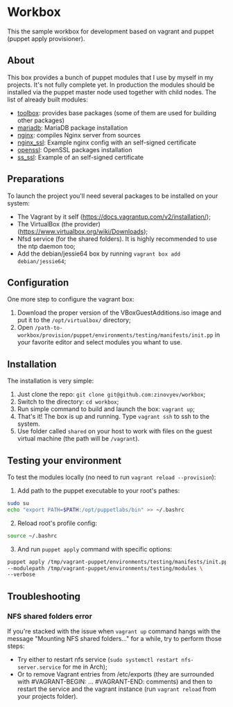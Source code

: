 # Workbox
This the sample workbox for development based on vagrant and puppet (puppet apply provisioner).

## About
This box provides a bunch of puppet modules that I use by myself in my projects. It's not fully complete yet.
In production the modules should be installed via the puppet master node used together with child nodes.
The list of already built modules:
* [toolbox](https://github.com/zinovyev/workbox/tree/master/provision/puppet/environments/testing/modules/toolbox): provides base packages (some of them are used for building other packages)
* [mariadb](https://github.com/zinovyev/workbox/tree/master/provision/puppet/environments/testing/modules/mariadb): MariaDB package installation
* [nginx](https://github.com/zinovyev/workbox/tree/master/provision/puppet/environments/testing/modules/nginx): compiles Nginx server from sources
* [nginx_ssl](https://github.com/zinovyev/workbox/tree/master/provision/puppet/environments/testing/modules/nginx): Example nginx config with an self-signed certificate
* [openssl](https://github.com/zinovyev/workbox/tree/master/provision/puppet/environments/testing/modules/openssl): OpenSSL packages installation
* [ss_ssl](https://github.com/zinovyev/workbox/tree/master/provision/puppet/environments/testing/modules/ss_ssl): Example of an self-signed certificate

## Preparations
To launch the project you'll need several packages to be installed on your system:
* The Vagrant by it self (https://docs.vagrantup.com/v2/installation/);
* The VirtualBox (the provider) (https://www.virtualbox.org/wiki/Downloads);
* Nfsd service (for the shared folders). It is highly recommended to use the ntp daemon too;
* Add the debian/jessie64 box by running `vagrant box add debian/jessie64`;

## Configuration
One more step to configure the vagrant box:

1. Download the proper version of the VBoxGuestAdditions.iso image and put it to the `/opt/virtualbox/` directory;
2. Open `/path-to-workbox/provision/puppet/environments/testing/manifests/init.pp` in your favorite editor and select modules you whant to use.

## Installation
The installation is very simple:

1. Just clone the repo: `git clone git@github.com:zinovyev/workbox`;
2. Switch to the directory: `cd workbox`;
3. Run simple command to build and launch the box: `vagrant up`;
4. That's it! The box is up and running. Type `vagrant ssh` to ssh to the system.
5. Use folder called `shared` on your host to work with files on the guest virtual machine (the path will be `/vagrant`).

## Testing your environment
To test the modules locally (no need to run `vagrant reload --provision`):

1. Add path to the puppet executable to your root's pathes:
```bash
sudo su
echo "export PATH=$PATH:/opt/puppetlabs/bin" >> ~/.bashrc
```

2. Reload root's profile config:
```bash
source ~/.bashrc
```

3. And run `puppet apply` command with specific options:
```bash
puppet apply /tmp/vagrant-puppet/environments/testing/manifests/init.pp \
--modulepath /tmp/vagrant-puppet/environments/testing/modules \
--verbose
```

## Troubleshooting
### NFS shared folders error
If you're stacked with the issue when `vagrant up` command hangs with the message "Mounting NFS shared folders..." for a while, try to perform those steps:
* Try either to restart nfs service (`sudo systemctl restart nfs-server.service` for me in Arch);
* Or to remove Vagrant entries from /etc/exports
(they are surrounded with #VAGRANT-BEGIN: ... #VAGRANT-END: comments)
and then to restart the service and the vagrant instance (run `vagrant reload` from your projects folder).